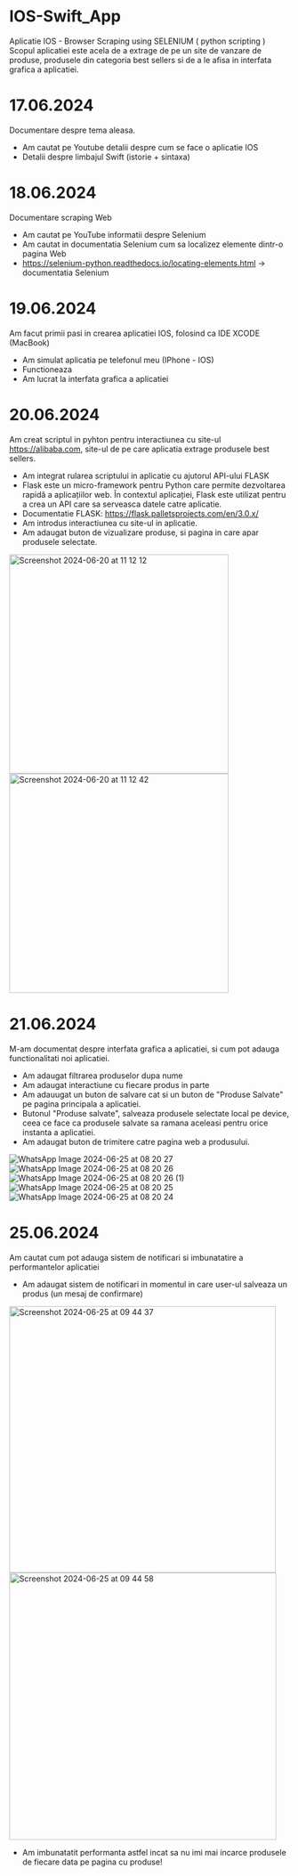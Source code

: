 # IOS-Swift_App
Aplicatie IOS - Browser Scraping using SELENIUM ( python scripting )
Scopul aplicatiei este acela de a extrage de pe un site de vanzare de produse, produsele din categoria best sellers si de a le afisa in interfata grafica a aplicatiei.
# 17.06.2024
Documentare despre tema aleasa. 
- Am cautat pe Youtube detalii despre cum se face o aplicatie IOS
- Detalii despre limbajul Swift (istorie + sintaxa)
# 18.06.2024
Documentare scraping Web
- Am cautat pe YouTube informatii despre Selenium
- Am cautat in documentatia Selenium cum sa localizez elemente dintr-o pagina Web
- https://selenium-python.readthedocs.io/locating-elements.html -> documentatia Selenium
# 19.06.2024
Am facut primii pasi in crearea aplicatiei IOS, folosind ca IDE XCODE (MacBook)
- Am simulat aplicatia pe telefonul meu (IPhone - IOS)
- Functioneaza
- Am lucrat la interfata grafica a aplicatiei
# 20.06.2024
Am creat scriptul in pyhton pentru interactiunea cu site-ul https://alibaba.com, site-ul de pe care aplicatia extrage produsele best sellers.
- Am integrat rularea scriptului in aplicatie cu ajutorul API-ului FLASK
- Flask este un micro-framework pentru Python care permite dezvoltarea rapidă a aplicațiilor web. În contextul aplicației, Flask este utilizat pentru a crea un API care sa serveasca datele catre aplicatie.
- Documentatie FLASK: https://flask.palletsprojects.com/en/3.0.x/
- Am introdus interactiunea cu site-ul in aplicatie.
- Am adaugat buton de vizualizare produse, si pagina in care apar produsele selectate. 
<img width="394" alt="Screenshot 2024-06-20 at 11 12 12" src="https://github.com/floreaGabriel/IOS-Swift_App/assets/137055373/d8d7b29d-c9fc-47eb-9352-d70902e84a2d">
<img width="394" alt="Screenshot 2024-06-20 at 11 12 42" src="https://github.com/floreaGabriel/IOS-Swift_App/assets/137055373/3f940307-9556-4662-b01f-765a65cdbdfb">

# 21.06.2024
M-am documentat despre interfata grafica a aplicatiei, si cum pot adauga functionalitati noi aplicatiei.
- Am adaugat filtrarea produselor dupa nume
- Am adaugat interactiune cu fiecare produs in parte
- Am adauugat un buton de salvare cat si un buton de "Produse Salvate" pe pagina principala a aplicatiei.
- Butonul "Produse salvate", salveaza produsele selectate local pe device, ceea ce face ca produsele salvate sa ramana aceleasi pentru orice instanta a aplicatiei.
- Am adaugat buton de trimitere catre pagina web a produsului. 

![WhatsApp Image 2024-06-25 at 08 20 27](https://github.com/floreaGabriel/IOS-Swift_App/assets/137055373/3f24cb50-22ce-4bd9-b430-70eea61b30f8)
![WhatsApp Image 2024-06-25 at 08 20 26](https://github.com/floreaGabriel/IOS-Swift_App/assets/137055373/f8204527-5f2c-43ef-81c3-a59ba2f5fb87)
![WhatsApp Image 2024-06-25 at 08 20 26 (1)](https://github.com/floreaGabriel/IOS-Swift_App/assets/137055373/f7691a1f-1735-4a91-8835-590d64ff48be)
![WhatsApp Image 2024-06-25 at 08 20 25](https://github.com/floreaGabriel/IOS-Swift_App/assets/137055373/3d3f4679-003f-4b2e-b877-4da05db2cd9e)
![WhatsApp Image 2024-06-25 at 08 20 24](https://github.com/floreaGabriel/IOS-Swift_App/assets/137055373/a210780c-2f6b-4838-972a-c3791d43d959)

# 25.06.2024
Am cautat cum pot adauga sistem de notificari si imbunatatire a performantelor aplicatiei
- Am adaugat sistem de notificari in momentul in care user-ul salveaza un produs (un mesaj de confirmare)
  
<img width="479" alt="Screenshot 2024-06-25 at 09 44 37" src="https://github.com/floreaGabriel/IOS-Swift_App/assets/137055373/ce378eab-1830-47d4-8ca4-427ef675880d">
<img width="480" alt="Screenshot 2024-06-25 at 09 44 58" src="https://github.com/floreaGabriel/IOS-Swift_App/assets/137055373/a75bc6a6-a667-40ea-bde1-b34f51430c99">

- Am imbunatatit performanta astfel incat sa nu imi mai incarce produsele de fiecare data pe pagina cu produse!
